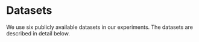 # Datasets

We use six publicly available datasets in our experiments. The datasets are described in detail below.



